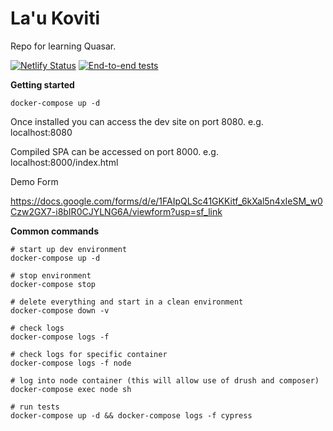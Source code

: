# La'u Koviti

Repo for learning Quasar.

[![Netlify Status](https://api.netlify.com/api/v1/badges/93197cbc-73fd-4a46-9313-6413044b7945/deploy-status)](https://app.netlify.com/sites/koviti/deploys)
[![End-to-end tests](https://github.com/ainsofs/quasar-learning/actions/workflows/ci.yml/badge.svg)](https://github.com/ainsofs/quasar-learning/actions/workflows/ci.yml)

**Getting started**

```
docker-compose up -d
```

Once installed you can access the dev site on port 8080. e.g. localhost:8080

Compiled SPA can be accessed on port 8000. e.g. localhost:8000/index.html

Demo Form

https://docs.google.com/forms/d/e/1FAIpQLSc41GKKitf_6kXal5n4xIeSM_w0Czw2GX7-i8bIR0CJYLNG6A/viewform?usp=sf_link


**Common commands**

```
# start up dev environment
docker-compose up -d

# stop environment
docker-compose stop

# delete everything and start in a clean environment
docker-compose down -v

# check logs
docker-compose logs -f

# check logs for specific container
docker-compose logs -f node

# log into node container (this will allow use of drush and composer)
docker-compose exec node sh

# run tests
docker-compose up -d && docker-compose logs -f cypress

```
